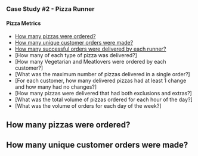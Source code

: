 ### Case Study #2 - Pizza Runner
#### Pizza Metrics

- [How many pizzas were ordered?](#How-many-pizzas-were-ordered?)
- [How many unique customer orders were made?](#How-many-unique-customer-orders-were-made?)
- [How many successful orders were delivered by each runner?](#How-many-successful-orders-were-delivered-by-each-runner?)
- [How many of each type of pizza was delivered?]
- [How many Vegetarian and Meatlovers were ordered by each customer?]
- [What was the maximum number of pizzas delivered in a single order?]
- [For each customer, how many delivered pizzas had at least 1 change and how many had no changes?]
- [How many pizzas were delivered that had both exclusions and extras?]
- [What was the total volume of pizzas ordered for each hour of the day?]
- [What was the volume of orders for each day of the week?]


## How many pizzas were ordered?

## How many unique customer orders were made?



